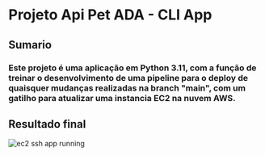 # Projeto Api Pet ADA - CLI App

## Sumario

### Este projeto é uma aplicação em Python 3.11, com a função de treinar o desenvolvimento de uma pipeline para o deploy de quaisquer mudanças realizadas na branch "main", com um gatilho para atualizar uma instancia EC2 na nuvem AWS.

## Resultado final

![ec2 ssh app running](https://github.com/user-attachments/assets/004205ac-1ca8-4c66-8f3e-333ccf69e14a)


